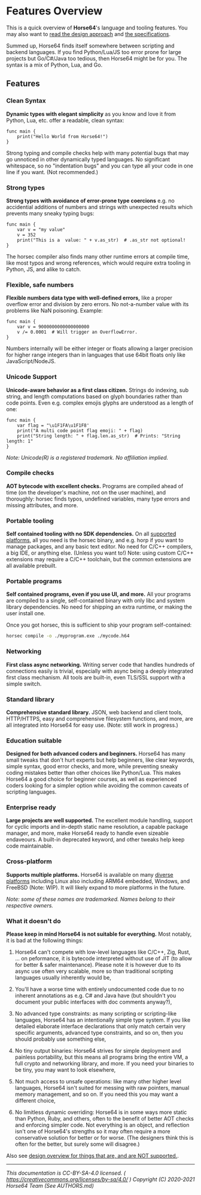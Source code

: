 
# Features Overview

This is a quick overview of **Horse64**'s language and tooling
features. You may also want to [read the design approach](
./Design.md) and [the specifications](./Specification/Horse64.md).

Summed up, Horse64 finds itself somewhere between scripting and
backend languages. If you find Python/Lua/JS too error prone for
large projects but Go/C#/Java too tedious, then Horse64 might
be for you. The syntax is a mix of Python, Lua, and Go.


## Features

### Clean Syntax

**Dynamic types with elegant simplicity** as you know and love it
from Python, Lua, etc. offer a readable, clean syntax:
```horse64
func main {
    print("Hello World from Horse64!")
}
```
Strong typing and compile checks help with many potential bugs that
may go unnoticed in other dynamically typed languages.
No significant whitespace, so no "indentation bugs" and you
can type all your code in one line if you want. (Not recommended.)

### Strong types

**Strong types with avoidance of error-prone type coercions** e.g.
no accidential additions of numbers and strings with unexpected
results which prevents many sneaky typing bugs:
```horse64
func main {
    var v = "my value"
    v = 352
    print("This is a  value: " + v.as_str)  # .as_str not optional!
}
```
The horsec compiler also finds many other runtime errors at
compile time, like most typos and wrong references, which
would require extra tooling in Python, JS, and alike to catch.

### Flexible, safe numbers

**Flexible numbers data type with well-defined errors,** like a proper
overflow error and division by zero errors. No not-a-number value with
its problems like NaN poisoning. Example:
```horse64
func main {
    var v = 9000000000000000000
    v /= 0.0001  # Will trigger an OverflowError.
}
```
Numbers internally will be either integer or floats allowing a
larger precision for higher range integers than in languages that use
64bit floats only like JavaScript/NodeJS.

### Unicode Support

**Unicode-aware behavior as a first class citizen.** Strings do indexing,
sub string, and length computations based on glyph boundaries
rather than code points. Even e.g. complex emojis glyphs
are understood as a length of one:
```
func main {
    var flag = "\u1F1FA\u1F1F8'
    print("A multi code point flag emoji: " + flag)
    print("String length: " + flag.len.as_str)  # Prints: "String length: 1"
}
```

*Note: Unicode(R) is a registered trademark. No affiliation implied.*

### Compile checks

**AOT bytecode with excellent checks.** Programs are compiled
ahead of time (on the developer's machine, not on the user machine),
and thoroughly: horsec finds typos, undefined
variables, many type errors and missing attributes, and more.

### Portable tooling

**Self contained tooling with no SDK dependencies.** On all [
supported platforms](./Platform%20Support.md),
all you need is the horsec binary, and e.g. horp if you want to
manage packages, and any basic text editor.
No need for C/C++ compilers, a big IDE, or anything else. (Unless
you want to!) Note: using custom C/C++ extensions may require a
C/C++ toolchain, but the common extensions are all available prebuilt.

### Portable programs

**Self contained programs, even if you use UI, and more.** All
your programs are compiled to a single, self-contained binary with
only libc and system library dependencies.
No need for shipping an extra runtime, or making the user install one.
  
Once you got horsec, this is sufficient to ship your program self-contained:
```bash
horsec compile -o ./myprogram.exe ./mycode.h64
```

### Networking

**First class async networking.** Writing server code that
handles hundreds of connections easily is trivial, especially
with async being a deeply integrated first class mechanism. All
tools are built-in, even TLS/SSL support with a simple switch.

### Standard library

**Comprehensive standard library.** JSON, web backend and client
tools, HTTP/HTTPS, easy and comprehensive filesystem functions,
and more, are all integrated into Horse64 for easy use. (Note:
still work in progress.)

### Education suitable

**Designed for both advanced coders and beginners.** Horse64 has many
small tweaks that don't hurt experts but help beginners, like
clear keywords, simple syntax, good error checks, and more, while
preventing sneaky coding mistakes better than other choices like
Python/Lua. This makes Horse64 a good choice for beginner courses,
as well as experienced coders looking for a simpler option while
avoiding the common caveats of scripting languages.

### Enterprise ready

**Large projects are well supported.** The excellent module
handling, support for cyclic imports and in-depth static
name resolution, a capable package manager, and more, make
Horse64 ready to handle even sizeable endaveours. A built-in
deprecated keyword, and other tweaks help keep code maintainable.

### Cross-platform

**Supports multiple platforms.** Horse64 is available on many
[diverse platforms](./Platform%20Support.md) including Linux also
including ARM64 embedded, Windows, and FreeBSD (Note: WIP).
It will likely expand to more platforms in the future.

*Note: some of these names are trademarked. Names belong to
their respective owners.*

### What it doesn't do

**Please keep in mind Horse64 is not suitable for everything.**
Most notably, it is bad at the following things:

1. Horse64 can't compete with low-level languages like C/C++, Zig,
   Rust, ... on peformance, it is bytecode interpreted without use of
   JIT (to allow for better & safer maintenance). Please note it is
   however due to its async use often very scalable, more so
   than traditional scripting languages usually inherently would be,

2. You'll have a worse time with entirely undocumented code due to
   no inherent annotations as e.g. C# and Java have (but shouldn't
   you document your public interfaces with doc comments anyway?),

3. No advanced type constraints: as many scripting or scripting-like
   languages, Horse64 has an intentionally simple type system.
   If you like detailed elaborate interface declarations that only
   match certain very specific arguments, advanced type constraints,
   and so on, then you should probably use something else,
   
4. No tiny output binaries: Horse64 strives for simple deployment
   and painless portability, but this means all programs bring the
   entire VM, a full crypto and networking library, and more. If
   you need your binaries to be tiny, you may want to look elsewhere,

5. Not much access to unsafe operations: like many other higher level
   languages, Horse64 isn't suited for messing with raw pointers,
   manual memory management, and so on. If you need this you may
   want a different choice,

6. No limitless dynamic overriding: Horse64 is in some ways more static
   than Python, Ruby, and others, often to the benefit of better AOT
   checks and enforcing simpler code. Not everything is an object, and
   reflection isn't one of Horse64's strengths so it may often require a
   more conservative solution for better or for worse. (The designers
   think this is often for the better, but surely some will disagree.)

Also see [design overview for things that are, and are NOT supported.](
Design.md#overview).

---
*This documentation is CC-BY-SA-4.0 licensed.
( https://creativecommons.org/licenses/by-sa/4.0/ )
Copyright (C) 2020-2021 Horse64 Team (See AUTHORS.md)*
